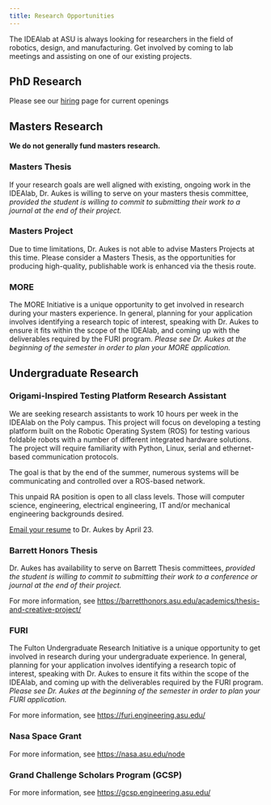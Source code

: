 ```yaml
---
title: Research Opportunities
---
```


The IDEAlab at ASU is always looking for researchers in the field of robotics, design, and manufacturing.  Get involved by coming to lab meetings and assisting on one of our existing projects.


## PhD Research

Please see our [hiring]({{site.base_path}}/hiring) page for current openings

<!--
**There are currently no openings available.**  There is a low chance of unsolicited emails getting a response.
-->

## Masters Research

**We do not generally fund masters research.**

### Masters Thesis

If your research goals are well aligned with existing, ongoing work in the IDEAlab, Dr. Aukes is willing to serve on your masters thesis committee, *provided the student is willing to commit to submitting their work to a journal at the end of their project.*

### Masters Project

Due to time limitations, Dr. Aukes is not able to advise Masters Projects at this time.  Please consider a Masters Thesis, as the opportunities for producing high-quality, publishable work is enhanced via the thesis route.


### MORE

The MORE Initiative is a unique opportunity to get involved in research during your masters experience.  In general, planning for your application involves identifying a research topic of interest, speaking with Dr. Aukes to ensure it fits within the scope of the IDEAlab, and coming up with the deliverables required by the FURI program.  *Please see Dr. Aukes at the beginning of the semester in order to plan your MORE application.*


## Undergraduate Research

### Origami-Inspired Testing Platform Research Assistant
 
We are seeking research assistants to work 10 hours per week in the IDEAlab on the Poly campus. This project will focus on developing a testing platform built on the Robotic Operating System (ROS) for testing various foldable robots with a number of different integrated hardware solutions.  The project will require familiarity with Python, Linux, serial and ethernet-based communication protocols.

The goal is that by the end of the summer, numerous systems will be communicating and controlled over a ROS-based network.

This unpaid RA position is open to all class levels. Those will computer science, engineering, electrical engineering, IT and/or mechanical engineering backgrounds desired.

[Email your resume](mailto:danaukes@asu.edu) to Dr. Aukes by April 23.

### Barrett Honors Thesis

Dr. Aukes has availability to serve on Barrett Thesis committees, *provided the student is willing to commit to submitting their work to a conference or journal at the end of their project.*

For more information, see <https://barretthonors.asu.edu/academics/thesis-and-creative-project/>

### FURI

The Fulton Undergraduate Research Initiative is a unique opportunity to get involved in research during your undergraduate experience.  In general, planning for your application involves identifying a research topic of interest, speaking with Dr. Aukes to ensure it fits within the scope of the IDEAlab, and coming up with the deliverables required by the FURI program.  *Please see Dr. Aukes at the beginning of the semester in order to plan your FURI application.*

For more information, see <https://furi.engineering.asu.edu/>

### Nasa Space Grant

For more information, see <https://nasa.asu.edu/node>

### Grand Challenge Scholars Program (GCSP)

For more information, see <https://gcsp.engineering.asu.edu/>
